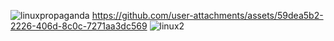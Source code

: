 
![linuxpropaganda](https://github.com/user-attachments/assets/cfa94872-6077-43af-bcf1-a4eca56cc7d6)
https://github.com/user-attachments/assets/59dea5b2-2226-406d-8c0c-7271aa3dc569
![linux2](https://github.com/user-attachments/assets/9ef43f0f-aebb-4d4b-bdba-f340d071b2ee)

